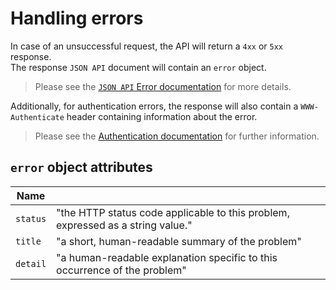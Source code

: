 # Handling errors

In case of an unsuccessful request, the API will return a `4xx` or `5xx` response.  
The response `JSON API` document will contain an `error` object.  
> Please see the [`JSON API` Error documentation](https://jsonapi.org/format/#errors) for more details.

Additionally, for authentication errors, the response will also contain a `WWW-Authenticate` header containing information about the error.  
> Please see the [Authentication documentation](docs/Authentication.md) for further information.

## `error` object attributes
| Name     |                                                                                 |
|----------|---------------------------------------------------------------------------------|
| `status` | "the HTTP status code applicable to this problem, expressed as a string value." |
| `title`  | "a short, human-readable summary of the problem"                                |
| `detail` | "a human-readable explanation specific to this occurrence of the problem"       |
